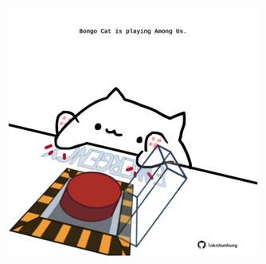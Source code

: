 <!-- built at 30/07/2023, 20:01:14 UTC -->
<p align="center">
  <img width="500" height="500" src="./ReadmeImage.svg">
</p>
